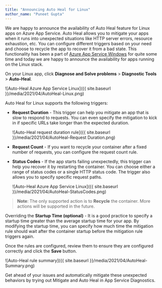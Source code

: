 ```yaml
---
title: "Announcing Auto Heal for Linux"
author_name: "Puneet Gupta"
---
```


We are happy to announce the availability of Auto Heal feature for Linux apps on Azure App Service. Auto Heal allows you to mitigate your apps when it runs into unexpected situations like HTTP server errors, resource exhaustion, etc. You can configure different triggers based on your need and choose to recycle the app to recover it from a bad state. This functionality has been a part of [Azure App Service Windows](https://azure.github.io/AppService/2018/09/10/Announcing-the-New-Auto-Healing-Experience-in-App-Service-Diagnostics.html) for quite some time and today we are happy to announce the availability for apps running on the Linux stack.

On your Linux app, click **Diagnose and Solve problems** > **Diagnostic Tools** > **Auto-Heal**.

![Auto-Heal Azure App Service Linux]({{ site.baseurl }}/media/2021/04/AutoHeal-Linux.png)

Auto Heal for Linux supports the following triggers:

- **Request Duration** - This trigger can help you mitigate an app that is slow to respond to requests. You can even specify the mitigation to kick in if specific URLs take longer than the expected duration.
 
    ![Auto-Heal request duration rule]({{ site.baseurl }}/media/2021/04/AutoHeal-Request Duration.png)

- **Request Count** - If you want to recycle your container after a fixed number of requests, you can configure the request count rule.

- **Status Codes** - If the app starts failing unexpectedly, this trigger can help you recover it by restarting the container. You can choose either a range of status codes or a single HTTP status code. The trigger also allows you to specify specific request paths.

    ![Auto-Heal Azure App Service Linux]({{ site.baseurl }}/media/2021/04/AutoHeal-StatusCodes.png)

> **Note**: The only supported action is to **Recycle** the container. More actions will be supported in the future.

Overriding the **Startup Time (optional)** - It is a good practice to specify a startup time greater than the average startup time for your app. By modifying the startup time, you can specify how much time the mitigation rule should wait after the container startup before the mitigation rule triggers again.

Once the rules are configured, review them to ensure they are configured correctly and click the **Save** button.

 ![Auto-Heal rule summary]({{ site.baseurl }}/media/2021/04/AutoHeal-Summary.png)

Get ahead of your issues and automatically mitigate these unexpected behaviors by trying out Mitigate and Auto Heal in App Service Diagnostics.
